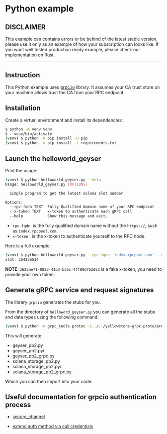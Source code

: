 # Python example

## DISCLAIMER

This example can contains errors or be behind of the latest stable version, please use it only as an example of how your subscription can looks like. If you want well tested production ready example, please check our implementation on Rust.

<hr>

## Instruction

This Python example uses [grpc.io](https://grpc.io/) library.
It assumes your CA trust store on your machine allows trust the CA from your RPC endpoint.

## Installation

Create a virtual environment and install its dependencies:
```bash
$ python -m venv venv
$ . venv/bin/activate
(venv) $ python -m pip install -U pip
(venv) $ python -m pip install -r requirements.txt
```

## Launch the helloworld_geyser

Print the usage:

```bash
(venv) $ python helloworld_geyser.py --help
Usage: helloworld_geyser.py [OPTIONS]

  Simple program to get the latest solana slot number

Options:
  --rpc-fqdn TEXT  Fully Qualified domain name of your RPC endpoint
  --x-token TEXT   x-token to authenticate each gRPC call
  --help           Show this message and exit.
```

- `rpc-fqdn`: is the fully qualified domain name without the `https://`, such as `index.rpcpool.com`.
- `x-token` : is the x-token to authenticate yourself to the RPC node.

Here is a full example:

```bash
(venv) $ python helloworld_geyser.py --rpc-fqdn 'index.rpcpool.com' --x-token '2625ae71-0823-41b3-b3bc-4ff89d762d52'
slot: 264236514

```

**NOTE**: `2625ae71-0823-41b3-b3bc-4ff89d762d52` is a fake x-token, you need to provide your own token.

## Generate gRPC service and request signatures

The library `grpcio` generates the stubs for you.

From the directory of `helloword_geyser.py` you can generate all the stubs and data types using the following command:

```bash
(venv) $ python -m grpc_tools.protoc -I../../yellowstone-grpc-proto/proto/ --python_out=. --pyi_out=. --grpc_python_out=. ../../yellowstone-grpc-proto/proto/*
```

This will generate:
- geyser_pb2.py
- geyser_pb2.pyi
- geyser_pb2_grpc.py
- solana_storage_pb2.py
- solana_storage_pb2.pyi
- solana_storage_pb2_grpc.py

Which you can then import into your code.


## Useful documentation for grpcio authentication process

- [secure_channel](https://grpc.github.io/grpc/python/grpc.html#create-client-credentials)

- [extend auth method via call credentials](https://grpc.io/docs/guides/auth/#extending-grpc-to-support-other-authentication-mechanisms)
